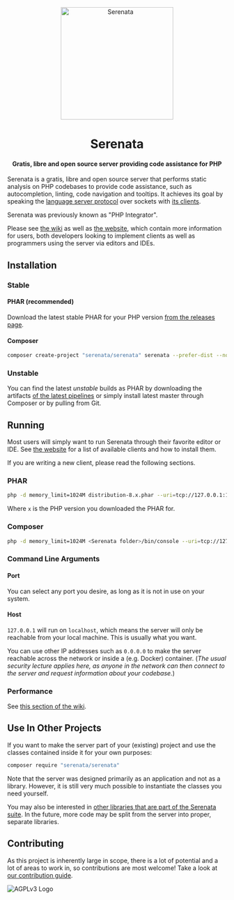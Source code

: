 <div align="center">
<a href="https://gitlab.com/Serenata/Serenata"><img src="https://assets.gitlab-static.net/uploads/-/system/project/avatar/2815601/PHP_Integrator.png" alt="Serenata" title="Serenata" width="258"></a>

<h1>Serenata</h1>
<h4>Gratis, libre and open source server providing code assistance for PHP</h4>
</div>

Serenata is a gratis, libre and open source server that performs static analysis on PHP codebases to provide code assistance, such as autocompletion, linting, code navigation and tooltips. It achieves its goal by speaking the [language server protocol](https://microsoft.github.io/language-server-protocol/) over sockets with [its clients](https://serenata.gitlab.io/#what-do-i-need).

Serenata was previously known as "PHP Integrator".

Please see [the wiki](https://gitlab.com/Serenata/Serenata/wikis/home) as well as [the website](https://serenata.gitlab.io/), which contain more information for users, both developers looking to implement clients as well as programmers using the server via editors and IDEs.

## Installation
### Stable
#### PHAR (recommended)
Download the latest stable PHAR for your PHP version [from the releases page](https://gitlab.com/Serenata/Serenata/-/tags).

#### Composer
```sh
composer create-project "serenata/serenata" serenata --prefer-dist --no-dev
```

### Unstable
You can find the latest _unstable_ builds as PHAR by downloading the artifacts [of the latest pipelines](https://gitlab.com/Serenata/Serenata/pipelines) or simply install latest master through Composer or by pulling from Git.

## Running
Most users will simply want to run Serenata through their favorite editor or IDE. See [the website](https://serenata.gitlab.io/#what-do-i-need) for a list of available clients and how to install them.

If you are writing a new client, please read the following sections.

### PHAR
```sh
php -d memory_limit=1024M distribution-8.x.phar --uri=tcp://127.0.0.1:11111
```

Where `x` is the PHP version you downloaded the PHAR for.

### Composer
```sh
php -d memory_limit=1024M <Serenata folder>/bin/console --uri=tcp://127.0.0.1:11111
```

### Command Line Arguments
#### Port
You can select any port you desire, as long as it is not in use on your system.

#### Host
`127.0.0.1` will run on `localhost`, which means the server will only be reachable from your local machine. This is usually what you want.

You can use other IP addresses such as `0.0.0.0` to make the server reachable across the network or inside a (e.g. Docker) container. (_The usual security lecture applies here, as anyone in the network can then connect to the server and request information about your codebase._)

### Performance
See [this section of the wiki](https://gitlab.com/Serenata/Serenata/wikis/Advanced%20Configuration).

## Use In Other Projects
If you want to make the server part of your (existing) project and use the classes contained inside it for your own purposes:

```sh
composer require "serenata/serenata"
```

Note that the server was designed primarily as an application and not as a library. However, it is still very much possible to instantiate the classes you need yourself.

You may also be interested in [other libraries that are part of the Serenata suite](https://gitlab.com/Serenata). In the future, more code may be split from the server into proper, separate libraries.

## Contributing
As this project is inherently large in scope, there is a lot of potential and a lot of areas to work in, so contributions are most welcome! Take a look at [our contribution guide](https://gitlab.com/Serenata/Serenata/blob/master/CONTRIBUTING.md).

![AGPLv3 Logo](https://www.gnu.org/graphics/agplv3-with-text-162x68.png)
